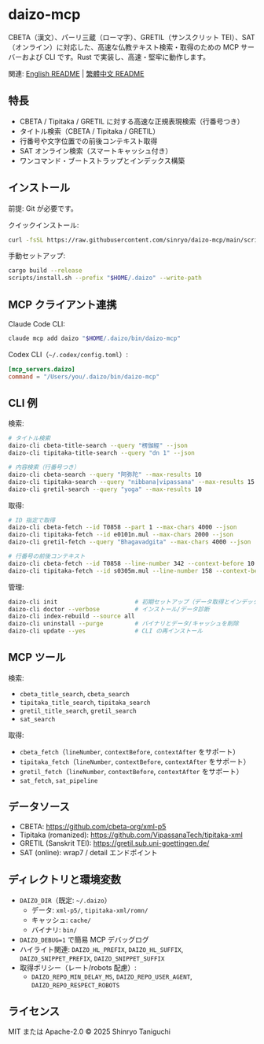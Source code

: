 # daizo-mcp

CBETA（漢文）、パーリ三蔵（ローマ字）、GRETIL（サンスクリット TEI）、SAT（オンライン）に対応した、高速な仏教テキスト検索・取得のための MCP サーバーおよび CLI です。Rust で実装し、高速・堅牢に動作します。

関連: [English README](README.md) | [繁體中文 README](README.zh-TW.md)

## 特長

- CBETA / Tipitaka / GRETIL に対する高速な正規表現検索（行番号つき）
- タイトル検索（CBETA / Tipitaka / GRETIL）
- 行番号や文字位置での前後コンテキスト取得
- SAT オンライン検索（スマートキャッシュ付き）
- ワンコマンド・ブートストラップとインデックス構築

## インストール

前提: Git が必要です。

クイックインストール:

```bash
curl -fsSL https://raw.githubusercontent.com/sinryo/daizo-mcp/main/scripts/bootstrap.sh | bash -s -- --yes --write-path
```

手動セットアップ:

```bash
cargo build --release
scripts/install.sh --prefix "$HOME/.daizo" --write-path
```

## MCP クライアント連携

Claude Code CLI:

```bash
claude mcp add daizo "$HOME/.daizo/bin/daizo-mcp"
```

Codex CLI（`~/.codex/config.toml`）:

```toml
[mcp_servers.daizo]
command = "/Users/you/.daizo/bin/daizo-mcp"
```

## CLI 例

検索:

```bash
# タイトル検索
daizo-cli cbeta-title-search --query "楞伽經" --json
daizo-cli tipitaka-title-search --query "dn 1" --json

# 内容検索（行番号つき）
daizo-cli cbeta-search --query "阿弥陀" --max-results 10
daizo-cli tipitaka-search --query "nibbana|vipassana" --max-results 15
daizo-cli gretil-search --query "yoga" --max-results 10
```

取得:

```bash
# ID 指定で取得
daizo-cli cbeta-fetch --id T0858 --part 1 --max-chars 4000 --json
daizo-cli tipitaka-fetch --id e0101n.mul --max-chars 2000 --json
daizo-cli gretil-fetch --query "Bhagavadgita" --max-chars 4000 --json

# 行番号の前後コンテキスト
daizo-cli cbeta-fetch --id T0858 --line-number 342 --context-before 10 --context-after 200
daizo-cli tipitaka-fetch --id s0305m.mul --line-number 158 --context-before 5 --context-after 100
```

管理:

```bash
daizo-cli init                      # 初期セットアップ（データ取得とインデックス構築）
daizo-cli doctor --verbose          # インストール/データ診断
daizo-cli index-rebuild --source all
daizo-cli uninstall --purge         # バイナリとデータ/キャッシュを削除
daizo-cli update --yes              # CLI の再インストール
```

## MCP ツール

検索:
- `cbeta_title_search`, `cbeta_search`
- `tipitaka_title_search`, `tipitaka_search`
- `gretil_title_search`, `gretil_search`
- `sat_search`

取得:
- `cbeta_fetch`（`lineNumber`, `contextBefore`, `contextAfter` をサポート）
- `tipitaka_fetch`（`lineNumber`, `contextBefore`, `contextAfter` をサポート）
- `gretil_fetch`（`lineNumber`, `contextBefore`, `contextAfter` をサポート）
- `sat_fetch`, `sat_pipeline`

## データソース

- CBETA: https://github.com/cbeta-org/xml-p5
- Tipitaka (romanized): https://github.com/VipassanaTech/tipitaka-xml
- GRETIL (Sanskrit TEI): https://gretil.sub.uni-goettingen.de/
- SAT (online): wrap7 / detail エンドポイント

## ディレクトリと環境変数

- `DAIZO_DIR`（既定: `~/.daizo`）
  - データ: `xml-p5/`, `tipitaka-xml/romn/`
  - キャッシュ: `cache/`
  - バイナリ: `bin/`
- `DAIZO_DEBUG=1` で簡易 MCP デバッグログ
- ハイライト関連: `DAIZO_HL_PREFIX`, `DAIZO_HL_SUFFIX`, `DAIZO_SNIPPET_PREFIX`, `DAIZO_SNIPPET_SUFFIX`
- 取得ポリシー（レート/robots 配慮）:
  - `DAIZO_REPO_MIN_DELAY_MS`, `DAIZO_REPO_USER_AGENT`, `DAIZO_REPO_RESPECT_ROBOTS`

## ライセンス

MIT または Apache-2.0 © 2025 Shinryo Taniguchi
